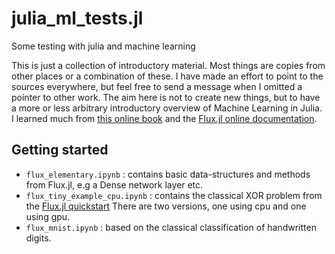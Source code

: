# julia_ml_tests.jl

Some testing with julia and machine learning

This is just a collection of introductory material. Most things are copies from other places or a combination of these. I have made an effort to point to the sources everywhere, but feel free to send a message when I omitted a pointer to other work. The aim here is not to create new things, but to have a more or less arbitrary introductory overview of Machine Learning in Julia. I learned much from [this online book](https://book.sciml.ai/) and the [Flux.jl online documentation](https://fluxml.ai/Flux.jl/stable/).

## Getting started

- `flux_elementary.ipynb` : contains basic data-structures and methods from Flux.jl, e.g a Dense network layer etc.
- `flux_tiny_example_cpu.ipynb` : contains the classical XOR problem from the [Flux.jl quickstart](https://fluxml.ai/Flux.jl/stable/models/quickstart/) There are two versions, one using cpu and one using gpu.
- `flux_mnist.ipynb` : based on the classical classification of handwritten digits.